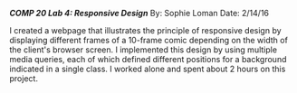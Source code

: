 ***COMP 20 Lab 4: Responsive Design***
By: Sophie Loman
Date: 2/14/16

I created a webpage that illustrates the principle of responsive design by displaying different frames of a 10-frame comic depending on the width of the client's browser screen. I implemented this design by using multiple media queries, each of which defined different positions for a background indicated in a single class. I worked alone and spent about 2 hours on this project.